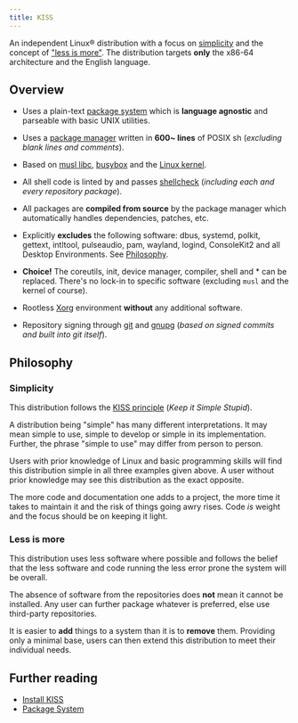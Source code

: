 ```yaml
---
title: KISS
---
```


An independent Linux® distribution with a focus on [simplicity](#simplicity) and the concept of ["less is more"](#less-is-more). The distribution targets **only** the x86-64 architecture and the English language.


## Overview

- Uses a plain-text [package system](/pages/package-system/) which is **language agnostic** and parseable with basic UNIX utilities.

- Uses a [package manager](https://github.com/kisslinux/kiss) written in **600~ lines** of POSIX sh (*excluding blank lines and comments*).

- Based on [musl libc](https://www.musl-libc.org/), [busybox](https://busybox.net/) and the [Linux kernel](https://kernel.org).

- All shell code is linted by and passes [shellcheck](https://www.shellcheck.net/) (*including each and every repository package*).

- All packages are **compiled from source** by the package manager which automatically handles dependencies, patches, etc.

- Explicitly **excludes** the following software: dbus, systemd, polkit, gettext, intltool, pulseaudio, pam, wayland, logind, ConsoleKit2 and all Desktop Environments. See [Philosophy](#philosophy).

- **Choice!** The coreutils, init, device manager, compiler, shell and \* can be replaced. There's no lock-in to specific software (excluding `musl` and the kernel of course).

- Rootless [Xorg](https://x.org) environment **without** any additional software.

- Repository signing through [git](https://git-scm.com/) and [gnupg](https://www.gnupg.org/) (*based on signed commits and built into git itself*).


## Philosophy

### Simplicity

This distribution follows the [KISS principle](https://en.wikipedia.org/wiki/KISS_principle) (*Keep it Simple Stupid*).

A distribution being "simple" has many different interpretations. It may mean simple to use, simple to develop or simple in its implementation. Further, the phrase "simple to use" may differ from person to person.

Users with prior knowledge of Linux and basic programming skills will find this distribution simple in all three examples given above. A user without prior knowledge may see this distribution as the exact opposite.

The more code and documentation one adds to a project, the more time it takes to maintain it and the risk of things going awry rises. Code *is* weight and the focus should be on keeping it light.

### Less is more

This distribution uses less software where possible and follows the belief that the less software and code running the less error prone the system will be overall.

The absence of software from the repositories does **not** mean it cannot be installed. Any user can further package whatever is preferred, else use third-party repositories.

It is easier to **add** things to a system than it is to **remove** them. Providing only a minimal base, users can then extend this distribution to meet their individual needs.


## Further reading

- [Install KISS](/pages/install)
- [Package System](/pages/package-system)
